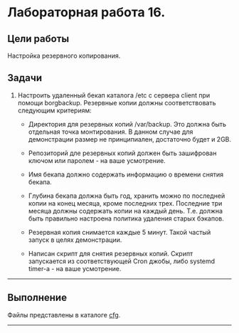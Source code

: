 # Лабораторная работа 16.

## Цели работы

Настройка резервного копирования.

## Задачи

1. Настроить удаленный бекап каталога /etc c сервера client при помощи borgbackup. Резервные копии должны соответствовать следующим критериям:

    - Директория для резервных копий /var/backup. Это должна быть отдельная точка монтирования. В данном случае для демонстрации размер не принципиален, достаточно будет и 2GB.
    
    - Репозиторий дле резервных копий должен быть зашифрован ключом или паролем - на ваше усмотрение.
    
    - Имя бекапа должно содержать информацию о времени снятия бекапа.
    
    - Глубина бекапа должна быть год, хранить можно по последней копии на конец месяца, кроме последних трех. Последние три месяца должны содержать копии на каждый день. Т.е. должна быть правильно настроена политика удаления старых бэкапов.
    
    - Резервная копия снимается каждые 5 минут. Такой частый запуск в целях демонстрации.
    
    - Написан скрипт для снятия резервных копий. Скрипт запускается из соответствующей Cron джобы, либо systemd timer-а - на ваше усмотрение.

---

## Выполнение

Файлы представлены в каталоге [cfg](./cfg).

---
